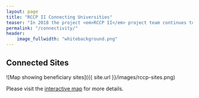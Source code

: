 ```yaml
---
layout: page
title: "RCCP II Connecting Universities"
teaser: "In 2018 the project <em>RCCP II</em> project team continues to connect universities in South Africa to the Internet. Learn more about the progress and plans."
permalink: "/connectivity/"
header:
    image_fullwidth: "whitebackground.png"
---
```


## Connected Sites

![Map showing beneficiary sites]({{ site.url }}/images/rccp-sites.png)

Please visit the [interactive map](http://rpubs.com/anelda/rccp-sites) for more details.
